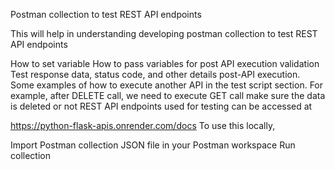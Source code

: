 Postman collection to test REST API endpoints

This will help in understanding developing postman collection to test REST API endpoints

How to set variable
How to pass variables for post API execution validation
Test response data, status code, and other details post-API execution.
Some examples of how to execute another API in the test script section. For example, after DELETE call, we need to execute GET call make sure the data is deleted or not
REST API endpoints used for testing can be accessed at

https://python-flask-apis.onrender.com/docs
To use this locally,

Import Postman collection JSON file in your Postman workspace
Run collection